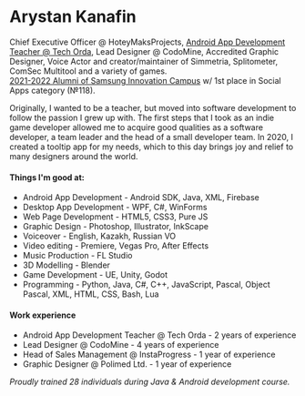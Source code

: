 <h1>Arystan Kanafin</h1>

Chief Executive Officer @ HoteyMaksProjects, <a href="https://astanahub.com/ru/techorda/course/232/">Android App Development Teacher @ Tech Orda</a>, Lead Designer @ CodoMine, Accredited Graphic Designer, Voice Actor and creator/maintainer of Simmetria, Splitometer, ComSec Multitool and a variety of games.
<br><a href="https://samsung-campus.kz/certificate">2021-2022 Alumni of Samsung Innovation Campus</a> w/ 1st place in Social Apps category (№118). 

Originally, I wanted to be a teacher, but moved into software development to follow the passion I grew up with. The first steps that I took as an indie game developer allowed me to acquire good qualities as a software developer, a team leader and the head of a small developer team. In 2020, I created a tooltip app for my needs, which to this day brings joy and relief to many designers around the world.

<h4>Things I'm good at:</h4>
<ul>
  <li>Android App Development - Android SDK, Java, XML, Firebase</li>
  <li>Desktop App Development - WPF, C#, WinForms</li>
  <li>Web Page Development - HTML5, CSS3, Pure JS</li>
  <li>Graphic Design - Photoshop, Illustrator, InkScape</li>
  <li>Voiceover - English, Kazakh, Russian VO</li>
  <li>Video editing - Premiere, Vegas Pro, After Effects</li>
  <li>Music Production - FL Studio</li>
  <li>3D Modelling - Blender</li>
  <li>Game Development - UE, Unity, Godot</li>
  <li>Programming - Python, Java, C#, C++, JavaScript, Pascal, Object Pascal, XML, HTML, CSS, Bash, Lua</li>
</ul>

<h4>Work experience</h4>
<ul>
  <li>Android App Development Teacher @ Tech Orda - 2 years of experience</li>
  <li>Lead Designer @ CodoMine - 4 years of experience</li>
  <li>Head of Sales Management @ InstaProgress - 1 year of experience</li>
  <li>Graphic Designer @ Polimed Ltd. - 1 year of experience</li>
</ul>

<i>Proudly trained 28 individuals during Java & Android development course.</i>
